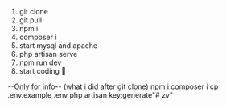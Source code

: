 1. git clone <repo url>
2. git pull
3. npm i
4. composer i
5. start mysql and apache
6. php artisan serve
7. npm run dev
8. start coding 🤗


--Only for info--
(what i did after git clone)
npm i 
composer i
cp .env.example .env
php artisan key:generate"# zv" 
